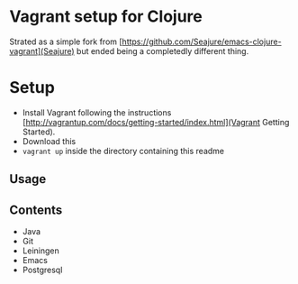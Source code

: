 Vagrant setup for Clojure
=========================

Strated as a simple fork from [https://github.com/Seajure/emacs-clojure-vagrant](Seajure) but ended being a completedly different thing.

Setup
=====
   - Install Vagrant following the instructions [http://vagrantup.com/docs/getting-started/index.html](Vagrant Getting Started).
   - Download this
   - `vagrant up` inside the directory containing this readme

Usage
-----

Contents
--------
- Java
- Git
- Leiningen
- Emacs
- Postgresql
